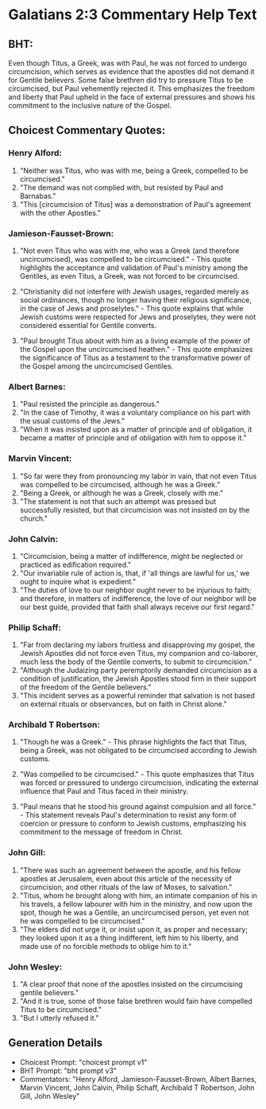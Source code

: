 # Galatians 2:3 Commentary Help Text

## BHT:
Even though Titus, a Greek, was with Paul, he was not forced to undergo circumcision, which serves as evidence that the apostles did not demand it for Gentile believers. Some false brethren did try to pressure Titus to be circumcised, but Paul vehemently rejected it. This emphasizes the freedom and liberty that Paul upheld in the face of external pressures and shows his commitment to the inclusive nature of the Gospel.

## Choicest Commentary Quotes:
### Henry Alford:
1. "Neither was Titus, who was with me, being a Greek, compelled to be circumcised." 
2. "The demand was not complied with, but resisted by Paul and Barnabas." 
3. "This [circumcision of Titus] was a demonstration of Paul's agreement with the other Apostles."

### Jamieson-Fausset-Brown:
1. "Not even Titus who was with me, who was a Greek (and therefore uncircumcised), was compelled to be circumcised." - This quote highlights the acceptance and validation of Paul's ministry among the Gentiles, as even Titus, a Greek, was not forced to be circumcised. 

2. "Christianity did not interfere with Jewish usages, regarded merely as social ordinances, though no longer having their religious significance, in the case of Jews and proselytes." - This quote explains that while Jewish customs were respected for Jews and proselytes, they were not considered essential for Gentile converts.

3. "Paul brought Titus about with him as a living example of the power of the Gospel upon the uncircumcised heathen." - This quote emphasizes the significance of Titus as a testament to the transformative power of the Gospel among the uncircumcised Gentiles.

### Albert Barnes:
1. "Paul resisted the principle as dangerous."
2. "In the case of Timothy, it was a voluntary compliance on his part with the usual customs of the Jews."
3. "When it was insisted upon as a matter of principle and of obligation, it became a matter of principle and of obligation with him to oppose it."

### Marvin Vincent:
1. "So far were they from pronouncing my labor in vain, that not even Titus was compelled to be circumcised, although he was a Greek."
2. "Being a Greek, or although he was a Greek, closely with me."
3. "The statement is not that such an attempt was pressed but successfully resisted, but that circumcision was not insisted on by the church."

### John Calvin:
1. "Circumcision, being a matter of indifference, might be neglected or practiced as edification required."
2. "Our invariable rule of action is, that, if 'all things are lawful for us,' we ought to inquire what is expedient."
3. "The duties of love to our neighbor ought never to be injurious to faith; and therefore, in matters of indifference, the love of our neighbor will be our best guide, provided that faith shall always receive our first regard."

### Philip Schaff:
1. "Far from declaring my labors fruitless and disapproving my gospel, the Jewish Apostles did not force even Titus, my companion and co-laborer, much less the body of the Gentile converts, to submit to circumcision." 
2. "Although the Judaizing party peremptorily demanded circumcision as a condition of justification, the Jewish Apostles stood firm in their support of the freedom of the Gentile believers." 
3. "This incident serves as a powerful reminder that salvation is not based on external rituals or observances, but on faith in Christ alone."

### Archibald T Robertson:
1. "Though he was a Greek." - This phrase highlights the fact that Titus, being a Greek, was not obligated to be circumcised according to Jewish customs. 

2. "Was compelled to be circumcised." - This quote emphasizes that Titus was forced or pressured to undergo circumcision, indicating the external influence that Paul and Titus faced in their ministry.

3. "Paul means that he stood his ground against compulsion and all force." - This statement reveals Paul's determination to resist any form of coercion or pressure to conform to Jewish customs, emphasizing his commitment to the message of freedom in Christ.

### John Gill:
1. "There was such an agreement between the apostle, and his fellow apostles at Jerusalem, even about this article of the necessity of circumcision, and other rituals of the law of Moses, to salvation."
2. "Titus, whom he brought along with him, an intimate companion of his in his travels, a fellow labourer with him in the ministry, and now upon the spot, though he was a Gentile, an uncircumcised person, yet even not he was compelled to be circumcised."
3. "The elders did not urge it, or insist upon it, as proper and necessary; they looked upon it as a thing indifferent, left him to his liberty, and made use of no forcible methods to oblige him to it."

### John Wesley:
1. "A clear proof that none of the apostles insisted on the circumcising gentile believers."
2. "And it is true, some of those false brethren would fain have compelled Titus to be circumcised."
3. "But I utterly refused it."


## Generation Details
- Choicest Prompt: "choicest prompt v1"
- BHT Prompt: "bht prompt v3"
- Commentators: "Henry Alford, Jamieson-Fausset-Brown, Albert Barnes, Marvin Vincent, John Calvin, Philip Schaff, Archibald T Robertson, John Gill, John Wesley"
